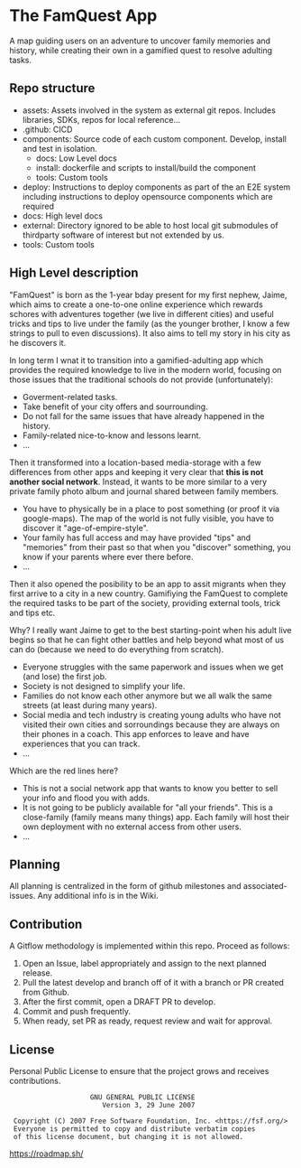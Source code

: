 # The FamQuest App

A map guiding users on an adventure to uncover family memories and history, while creating their own in a gamified quest to resolve adulting tasks.

## Repo structure

- assets: Assets involved in the system as external git repos. Includes libraries, SDKs, repos for local reference...
- .github: CICD
- components: Source code of each custom component. Develop, install and test in isolation. 
  - docs: Low Level docs
  - install: dockerfile and scripts to install/build the component
  - tools: Custom tools
- deploy: Instructions to deploy components as part of the an E2E system including instructions to deploy opensource components which are required
- docs: High level docs
- external: Directory ignored to be able to host local git submodules of thirdparty software of interest but not extended by us.
- tools: Custom tools 

## High Level description

"FamQuest" is born as the 1-year bday present for my first nephew, Jaime, which aims to create a one-to-one online experience which rewards schores with adventures
together (we live in different cities) and useful tricks and tips to live under the family (as the younger brother, I know a few strings to pull to even discussions).
It also aims to tell my story in his city as he discovers it.

In long term I wnat it to transition into a gamified-adulting app which provides the required knowledge to live in the modern world, focusing on those issues that
the traditional schools do not provide (unfortunately):
- Goverment-related tasks.
- Take benefit of your city offers and sourrounding.
- Do not fall for the same issues that have already happened in the history.
- Family-related nice-to-know and lessons learnt.
- ...

Then it transformed into a location-based media-storage with a few differences from other apps and keeping it very clear that **this is not another social network**. 
Instead, it wants to be more similar to a very private family photo album and journal shared between family members. 
- You have to physically be in a place to post something (or proof it via google-maps). The map of the world is not fully visible, you have to discover it "age-of-empire-style".
- Your family has full access and may have provided "tips" and "memories" from their past so that when you "discover" something, you know if your parents where ever there before.
- ...

Then it also opened the posibility to be an app to assit migrants when they first arrive to a city in a new country. Gamifiying the FamQuest to complete the required tasks to be part of the 
society, providing external tools, trick and tips etc. 

Why? I really want Jaime to get to the best starting-point when his adult live begins so that he can fight other battles and help beyond what most of us can do (because we need to do everything from scratch).
- Everyone struggles with the same paperwork and issues when we get (and lose) the first job.
- Society is not designed to simplify your life. 
- Families do not know each other anymore but we all walk the same streets (at least during many years).
- Social media and tech industry is creating young adults who have not visited their own cities and sorroundings because they are always on their phones in a coach. This app enforces to leave and have experiences that you can track.
- ...

Which are the red lines here?
- This is not a social network app that wants to know you better to sell your info and flood you with adds. 
- It is not going to be publicly available for "all your friends". This is a close-family (family means many things) app. Each family will host their own deployment with no external access from other users.
- ...

## Planning

All planning is centralized in the form of github milestones and associated-issues.
Any additional info is in the Wiki.

## Contribution

A Gitflow methodology is implemented within this repo. Proceed as follows:

1. Open an Issue, label appropriately and assign to the next planned release.
2. Pull the latest develop and branch off of it with a branch or PR created from Github.
4. After the first commit, open a DRAFT PR to develop.
3. Commit and push frequently.
4. When ready, set PR as ready, request review and wait for approval.

## License

Personal Public License to ensure that the project grows and receives contributions.

```text
                    GNU GENERAL PUBLIC LICENSE
                       Version 3, 29 June 2007

 Copyright (C) 2007 Free Software Foundation, Inc. <https://fsf.org/>
 Everyone is permitted to copy and distribute verbatim copies
 of this license document, but changing it is not allowed.

```

https://roadmap.sh/